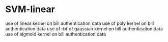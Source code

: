 # SVM-linear
use of linear kernel on bill authentication data
use of poly kernel on bill authentication data
use of rbf of gaussian kernel on bill authentication data
use of sigmoid kernel on bill authentication data
